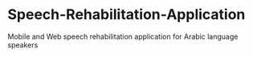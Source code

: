 # Speech-Rehabilitation-Application
Mobile and Web speech rehabilitation application for Arabic language speakers
